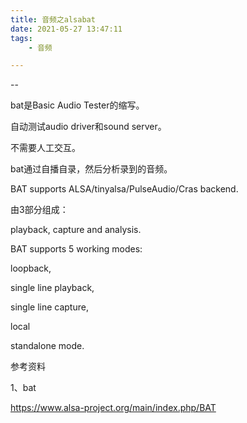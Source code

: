 ```yaml
---
title: 音频之alsabat
date: 2021-05-27 13:47:11
tags:
	- 音频

---
```


--

bat是Basic Audio Tester的缩写。

自动测试audio driver和sound server。

不需要人工交互。

bat通过自播自录，然后分析录到的音频。

BAT supports ALSA/tinyalsa/PulseAudio/Cras backend. 

由3部分组成：

playback, capture and analysis.

BAT supports 5 working modes:

 loopback, 

single line playback, 

single line capture, 

local 

standalone mode.



参考资料

1、bat

https://www.alsa-project.org/main/index.php/BAT